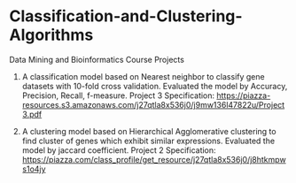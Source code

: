 # Classification-and-Clustering-Algorithms
Data Mining and Bioinformatics Course Projects

1. A classification model based on Nearest neighbor to classify gene datasets with 10-fold cross validation. Evaluated the model by Accuracy, Precision, Recall, f-measure.
Project 3 Specification: https://piazza-resources.s3.amazonaws.com/j27qtla8x536j0/j9mw136l47822u/Project3.pdf

2. A clustering model based on Hierarchical Agglomerative clustering to find cluster of genes which exhibit similar expressions. Evaluated the model by jaccard coefficient.
Project 2 Specification: https://piazza.com/class_profile/get_resource/j27qtla8x536j0/j8htkmpws1o4jy


